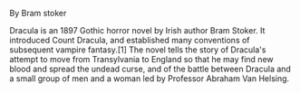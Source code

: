 By Bram stoker

Dracula is an 1897 Gothic horror novel by Irish author Bram Stoker. It introduced Count Dracula, and established many conventions of subsequent vampire fantasy.\[1] The novel tells the story of Dracula's attempt to move from Transylvania to England so that he may find new blood and spread the undead curse, and of the battle between Dracula and a small group of men and a woman led by Professor Abraham Van Helsing.
